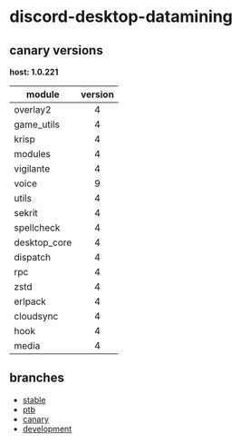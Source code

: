 # discord-desktop-datamining

## canary versions

**host: 1.0.221**

| module | version |
| ------ | :-----: |
| overlay2 | 4 |
| game_utils | 4 |
| krisp | 4 |
| modules | 4 |
| vigilante | 4 |
| voice | 9 |
| utils | 4 |
| sekrit | 4 |
| spellcheck | 4 |
| desktop_core | 4 |
| dispatch | 4 |
| rpc | 4 |
| zstd | 4 |
| erlpack | 4 |
| cloudsync | 4 |
| hook | 4 |
| media | 4 |

## branches

- [stable](https://github.com/OpenAsar/discord-desktop-datamining/tree/stable)
- [ptb](https://github.com/OpenAsar/discord-desktop-datamining/tree/ptb)
- [canary](https://github.com/OpenAsar/discord-desktop-datamining/tree/canary)
- [development](https://github.com/OpenAsar/discord-desktop-datamining/tree/development)